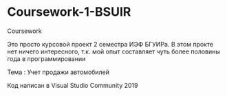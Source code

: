 # Coursework-1-BSUIR
Coursework


Это просто курсовой проект 2 семестра ИЭФ БГУИРа. В этом прокте нет ничего интересного,
т.к. мой опыт составляет чуть более половины года в программировании


Тема : Учет продажи автомобилей

Код написан в Visual Studio Community 2019
